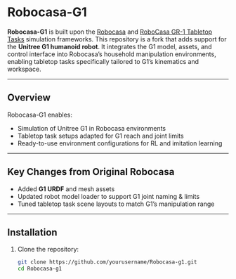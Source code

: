 # Robocasa-G1

**Robocasa-G1** is built upon the [Robocasa](https://github.com/robocasa/robocasa) and [RoboCasa GR-1 Tabletop Tasks](https://github.com/robocasa/robocasa-gr1-tabletop-tasks) simulation frameworks.
This repository is a fork that adds support for the **Unitree G1 humanoid robot**.
It integrates the G1 model, assets, and control interface into Robocasa’s household manipulation environments, enabling tabletop tasks specifically tailored to G1’s kinematics and workspace.

---

## Overview

Robocasa-G1 enables:
- Simulation of Unitree G1 in Robocasa environments
- Tabletop task setups adapted for G1 reach and joint limits
- Ready-to-use environment configurations for RL and imitation learning

---

## Key Changes from Original Robocasa
- Added **G1 URDF** and mesh assets
- Updated robot model loader to support G1 joint naming & limits
- Tuned tabletop task scene layouts to match G1’s manipulation range

---

## Installation

1. Clone the repository:
   ```bash
   git clone https://github.com/yourusername/Robocasa-g1.git
   cd Robocasa-g1

